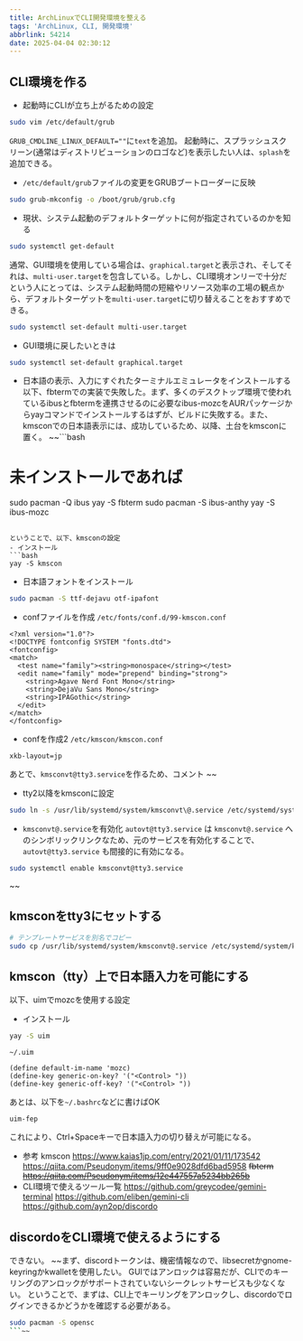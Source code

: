 ```yaml
---
title: ArchLinuxでCLI開発環境を整える
tags: 'ArchLinux, CLI, 開発環境'
abbrlink: 54214
date: 2025-04-04 02:30:12
---
```

## CLI環境を作る
- 起動時にCLIが立ち上がるための設定
```bash
sudo vim /etc/default/grub
```
`GRUB_CMDLINE_LINUX_DEFAULT=""`に`text`を追加。
起動時に、スプラッシュスクリーン(通常はディストリビューションのロゴなど)を表示したい人は、`splash`を追加できる。
- `/etc/default/grub`ファイルの変更をGRUBブートローダーに反映
```bash
sudo grub-mkconfig -o /boot/grub/grub.cfg
```
- 現状、システム起動のデフォルトターゲットに何が指定されているのかを知る
```bash
sudo systemctl get-default
```
通常、GUI環境を使用している場合は、`graphical.target`と表示され、そしてそれは、`multi-user.target`を包含している。しかし、CLI環境オンリーで十分だという人にとっては、システム起動時間の短縮やリソース効率の工場の観点から、デフォルトターゲットを`multi-user.target`に切り替えることをおすすめできる。
```bash
sudo systemctl set-default multi-user.target
```
- GUI環境に戻したいときは
```bash
sudo systemctl set-default graphical.target
```
- 日本語の表示、入力にすぐれたターミナルエミュレータをインストールする
以下、fbtermでの実装で失敗した。まず、多くのデスクトップ環境で使われているibusとfbtermを連携させるのに必要なibus-mozcをAURパッケージからyayコマンドでインストールするはずが、ビルドに失敗する。また、kmsconでの日本語表示には、成功しているため、以降、土台をkmsconに置く。
~~```bash
# 未インストールであれば
sudo pacman -Q ibus
yay -S fbterm
sudo pacman -S ibus-anthy
yay -S ibus-mozc
```~~

ということで、以下、kmsconの設定
- インストール
```bash
yay -S kmscon
```
- 日本語フォントをインストール
```bash
sudo pacman -S ttf-dejavu otf-ipafont
```
- confファイルを作成
`/etc/fonts/conf.d/99-kmscon.conf`
```
<?xml version="1.0"?>
<!DOCTYPE fontconfig SYSTEM "fonts.dtd">
<fontconfig>
<match>
  <test name="family"><string>monospace</string></test>
  <edit name="family" mode="prepend" binding="strong">
    <string>Agave Nerd Font Mono</string>
    <string>DejaVu Sans Mono</string>
    <string>IPAGothic</string>
  </edit>
</match>
</fontconfig>
```
- confを作成2
`/etc/kmscon/kmscon.conf`
```
xkb-layout=jp
```
あとで、`kmsconvt@tty3.service`を作るため、コメント
~~
- tty2以降をkmsconに設定
```bash
sudo ln -s /usr/lib/systemd/system/kmsconvt\@.service /etc/systemd/system/autovt\@.service
```
- `kmsconvt@.service`を有効化
`autovt@tty3.service` は `kmsconvt@.service` へのシンボリックリンクなため、元のサービスを有効化することで、`autovt@tty3.service` も間接的に有効になる。
```bash
sudo systemctl enable kmsconvt@tty3.service
```
~~
## kmsconをtty3にセットする
```bash
# テンプレートサービスを別名でコピー
sudo cp /usr/lib/systemd/system/kmsconvt@.service /etc/systemd/system/kmsconvt@tty3.service
```
## kmscon（tty）上で日本語入力を可能にする
以下、uimでmozcを使用する設定
- インストール
```bash
yay -S uim
```
`~/.uim`
```
(define default-im-name 'mozc)
(define-key generic-on-key? '("<Control> "))
(define-key generic-off-key? '("<Control> "))
```
あとは、以下を`~/.bashrc`などに書けばOK
```
uim-fep
```
これにより、Ctrl+Spaceキーで日本語入力の切り替えが可能になる。
- 参考
kmscon
https://www.kaias1jp.com/entry/2021/01/11/173542
https://qiita.com/Pseudonym/items/9ff0e9028dfd6bad5958
~~fbterm
https://qiita.com/Pseudonym/items/12e447557a5234bb265b~~
- CLI環境で使えるツール一覧
https://github.com/greycodee/gemini-terminal
https://github.com/eliben/gemini-cli
https://github.com/ayn2op/discordo

## discordoをCLI環境で使えるようにする
できない。
~~まず、discordトークンは、機密情報なので、libsecretかgnome-keyringかkwalletを使用したい。
GUIではアンロックは容易だが、CLIでのキーリングのアンロックがサポートされていないシークレットサービスも少なくない。
ということで、まずは、CLI上でキーリングをアンロックし、discordoでログインできるかどうかを確認する必要がある。
```bash
sudo pacman -S opensc
```~~
